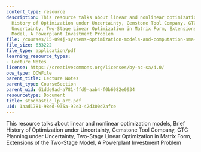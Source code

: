 ```yaml
---
content_type: resource
description: This resource talks about linear and nonlinear optimization models, Brief
  History of Optimization under Uncertainty, Gemstone Tool Company, GTC Planning under
  Uncertainty, Two-Stage Linear Optimization in Matrix Form, Extensions of the Two-Stage
  Model, A Powerplant Investment Problem
file: /courses/15-094j-systems-optimization-models-and-computation-sma-5223-spring-2004/1aad178198ed935a92e342d300d2afce_stochastic_lp_art.pdf
file_size: 633222
file_type: application/pdf
learning_resource_types:
- Lecture Notes
license: https://creativecommons.org/licenses/by-nc-sa/4.0/
ocw_type: OCWFile
parent_title: Lecture Notes
parent_type: CourseSection
parent_uid: 61dde9ad-a781-ffd9-aab4-f0b6082e0934
resourcetype: Document
title: stochastic_lp_art.pdf
uid: 1aad1781-98ed-935a-92e3-42d300d2afce
---
```

This resource talks about linear and nonlinear optimization models, Brief History of Optimization under Uncertainty, Gemstone Tool Company, GTC Planning under Uncertainty, Two-Stage Linear Optimization in Matrix Form, Extensions of the Two-Stage Model, A Powerplant Investment Problem